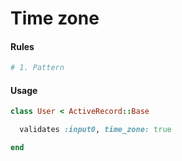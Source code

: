 # Time zone

#### Rules

```ruby
# 1. Pattern
```

#### Usage

```ruby
class User < ActiveRecord::Base

  validates :input0, time_zone: true

end
```
